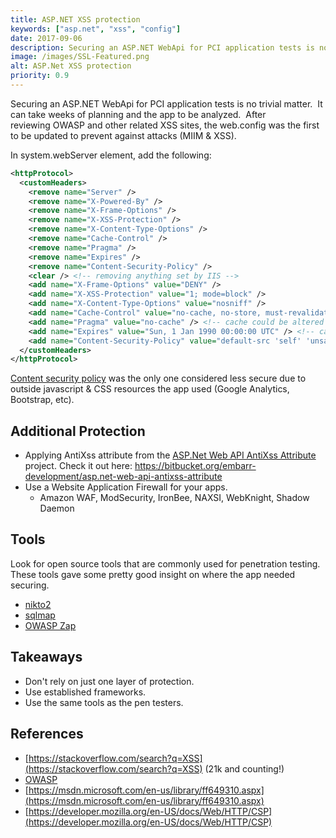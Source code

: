 ```yaml
---
title: ASP.NET XSS protection
keywords: ["asp.net", "xss", "config"]
date: 2017-09-06
description: Securing an ASP.NET WebApi for PCI application tests is no trivial matter.  It can take weeks of planning and the app to be analyzed.  After reviewing OWASP and other related XSS sites, the web.config was the first to be updated to prevent against attacks (MIIM & XSS).
image: /images/SSL-Featured.png
alt: ASP.Net XSS protection
priority: 0.9
---
```


Securing an ASP.NET WebApi for PCI application tests is no trivial matter.  It can take weeks of planning and the app to be analyzed.  After reviewing OWASP and other related XSS sites, the web.config was the first to be updated to prevent against attacks (MIIM & XSS).

In system.webServer element, add the following:

```xml
<httpProtocol>
  <customHeaders>
    <remove name="Server" />
    <remove name="X-Powered-By" />
    <remove name="X-Frame-Options" />
    <remove name="X-XSS-Protection" />
    <remove name="X-Content-Type-Options" />
    <remove name="Cache-Control" />
    <remove name="Pragma" />
    <remove name="Expires" />
    <remove name="Content-Security-Policy" />
    <clear /> <!-- removing anything set by IIS -->
    <add name="X-Frame-Options" value="DENY" />
    <add name="X-XSS-Protection" value="1; mode=block" />
    <add name="X-Content-Type-Options" value="nosniff" />
    <add name="Cache-Control" value="no-cache, no-store, must-revalidate" /> <!-- cache could be altered -->
    <add name="Pragma" value="no-cache" /> <!-- cache could be altered -->
    <add name="Expires" value="Sun, 1 Jan 1990 00:00:00 UTC" /> <!-- cache could be altered so set far in past and not -1 -->
    <add name="Content-Security-Policy" value="default-src 'self' 'unsafe-inline' data; font-src *; img-src https://*;" /> <!-- where resources can come from -->
  </customHeaders>
</httpProtocol>
```

[Content security policy](https://developer.mozilla.org/en-US/docs/Web/HTTP/CSP) was the only one considered less secure due to outside javascript & CSS resources the app used (Google Analytics, Bootstrap, etc).

## Additional Protection

- Applying AntiXss attribute from the [ASP.Net Web API AntiXss Attribute](https://bitbucket.org/embarr-development/asp.net-web-api-antixss-attribute) project. Check it out here: https://bitbucket.org/embarr-development/asp.net-web-api-antixss-attribute
- Use a Website Application Firewall for your apps.
  - Amazon WAF, ModSecurity, IronBee, NAXSI, WebKnight, Shadow Daemon

## Tools

Look for open source tools that are commonly used for penetration testing. These tools gave some pretty good insight on where the app needed securing.

- [nikto2](https://cirt.net/Nikto2)
- [sqlmap](http://sqlmap.org/)
- [OWASP Zap](https://www.owasp.org/index.php/OWASP_Zed_Attack_Proxy_Project)

## Takeaways

- Don't rely on just one layer of protection.
- Use established frameworks.
- Use the same tools as the pen testers.

## References

- [https://stackoverflow.com/search?q=XSS](https://stackoverflow.com/search?q=XSS) (21k and counting!)
- [OWASP](https://www.owasp.org/index.php/Main_Page)
- [https://msdn.microsoft.com/en-us/library/ff649310.aspx](https://msdn.microsoft.com/en-us/library/ff649310.aspx)
- [https://developer.mozilla.org/en-US/docs/Web/HTTP/CSP](https://developer.mozilla.org/en-US/docs/Web/HTTP/CSP)
